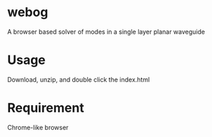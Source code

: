 webog
=====

A browser based solver of modes in a single layer planar waveguide

Usage
====

Download, unzip, and double click the index.html

Requirement
====
Chrome-like browser
